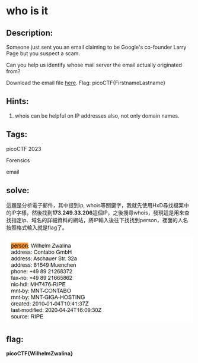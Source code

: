 # who is it

## Description:
Someone just sent you an email claiming to be Google's co-founder Larry Page but you suspect a scam.

Can you help us identify whose mail server the email actually originated from?

Download the email file [here](https://artifacts.picoctf.net/c/499/email-export.eml). Flag: picoCTF{FirstnameLastname}

## Hints:
1. whois can be helpful on IP addresses also, not only domain names.

## Tags:
picoCTF 2023

Forensics

email

## solve:
這題是分析電子郵件，其中提到ip, whois等關鍵字，我就先使用HxD尋找檔案中的IP字樣，然後找到**173.249.33.206**這個IP，之後搜尋whois，發現這是用來查找指定ip、域名的詳細資料的網站，將IP輸入後往下找找到person，裡面的人名按照格式輸入就是flag了。

![who is it.png](../assets/who%20is%20it.png)

## flag:
**picoCTF{WilhelmZwalina}**